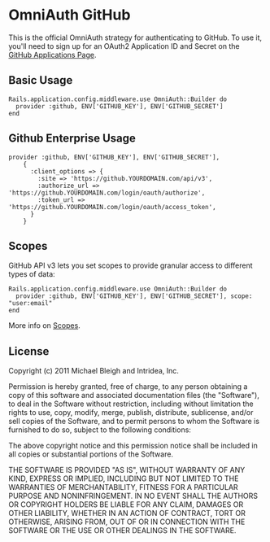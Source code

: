 # OmniAuth GitHub

This is the official OmniAuth strategy for authenticating to GitHub. To
use it, you'll need to sign up for an OAuth2 Application ID and Secret
on the [GitHub Applications Page](https://github.com/settings/applications).

## Basic Usage

    Rails.application.config.middleware.use OmniAuth::Builder do
      provider :github, ENV['GITHUB_KEY'], ENV['GITHUB_SECRET']
    end

## Github Enterprise Usage

    provider :github, ENV['GITHUB_KEY'], ENV['GITHUB_SECRET'],
        {
          :client_options => {
            :site => 'https://github.YOURDOMAIN.com/api/v3',
            :authorize_url => 'https://github.YOURDOMAIN.com/login/oauth/authorize',
            :token_url => 'https://github.YOURDOMAIN.com/login/oauth/access_token',
          }
        }

## Scopes

GitHub API v3 lets you set scopes to provide granular access to different types of data: 

    Rails.application.config.middleware.use OmniAuth::Builder do
      provider :github, ENV['GITHUB_KEY'], ENV['GITHUB_SECRET'], scope: "user:email"
    end

More info on [Scopes](http://developer.github.com/v3/oauth/#scopes).

## License

Copyright (c) 2011 Michael Bleigh and Intridea, Inc.

Permission is hereby granted, free of charge, to any person obtaining a copy of this software and associated documentation files (the "Software"), to deal in the Software without restriction, including without limitation the rights to use, copy, modify, merge, publish, distribute, sublicense, and/or sell copies of the Software, and to permit persons to whom the Software is furnished to do so, subject to the following conditions:

The above copyright notice and this permission notice shall be included in all copies or substantial portions of the Software.

THE SOFTWARE IS PROVIDED "AS IS", WITHOUT WARRANTY OF ANY KIND, EXPRESS OR IMPLIED, INCLUDING BUT NOT LIMITED TO THE WARRANTIES OF MERCHANTABILITY, FITNESS FOR A PARTICULAR PURPOSE AND NONINFRINGEMENT. IN NO EVENT SHALL THE AUTHORS OR COPYRIGHT HOLDERS BE LIABLE FOR ANY CLAIM, DAMAGES OR OTHER LIABILITY, WHETHER IN AN ACTION OF CONTRACT, TORT OR OTHERWISE, ARISING FROM, OUT OF OR IN CONNECTION WITH THE SOFTWARE OR THE USE OR OTHER DEALINGS IN THE SOFTWARE.
